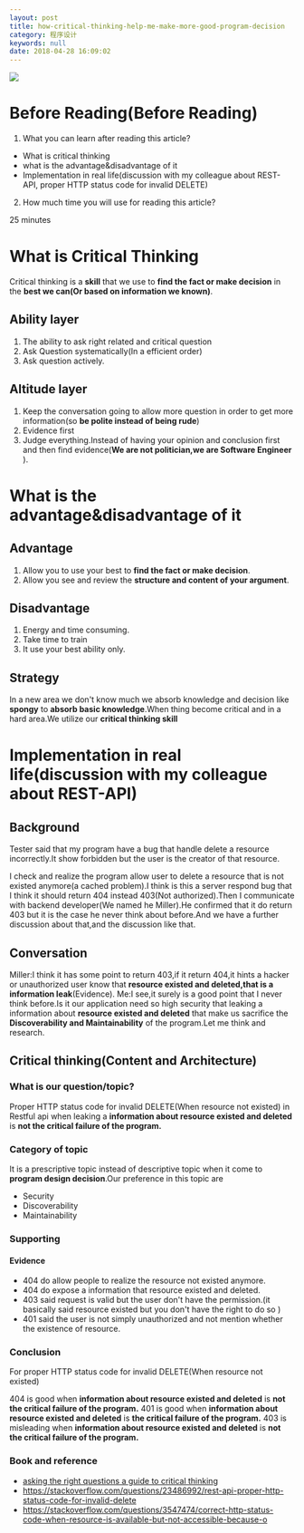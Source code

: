 ```yaml
---
layout: post
title: how-critical-thinking-help-me-make-more-good-program-decision
category: 程序设计
keywords: null
date: 2018-04-28 16:09:02
---
```


![](https://i.ytimg.com/vi/rJYaJ6_UcDM/maxresdefault.jpg)

# Before Reading(Before Reading)

1.  What you can learn after reading this article?

* What is critical thinking
* what is the advantage&disadvantage of it
* Implementation in real life(discussion with my colleague about REST-API, proper HTTP status code for invalid DELETE)

2.  How much time you will use for reading this article?

25 minutes

# What is Critical Thinking

Critical thinking is a **skill** that we use to **find the fact or make decision** in the **best we can(Or based on information we known)**.

## Ability layer

1.  The ability to ask right related and critical question
2.  Ask Question systematically(In a efficient order)
3.  Ask question actively.

## Altitude layer

1.  Keep the conversation going to allow more question in order to get more information(so **be polite instead of being rude**)
2.  Evidence first
3.  Judge everything.Instead of having your opinion and conclusion first and then find evidence(**We are not politician,we are Software Engineer** ).

# What is the advantage&disadvantage of it

## Advantage

1.  Allow you to use your best to **find the fact or make decision**.
2.  Allow you see and review the **structure and content of your argument**.

## Disadvantage

1.  Energy and time consuming.
2.  Take time to train
3.  It use your best ability only.

## Strategy

In a new area we don't know much we absorb knowledge and decision like **spongy** to **absorb basic knowledge**.When thing become critical and in a hard area.We utilize our **critical thinking skill**

# Implementation in real life(discussion with my colleague about REST-API)

## Background

Tester said that my program have a bug that handle delete a resource incorrectly.It show forbidden but the user is the creator of that resource.

I check and realize the program allow user to delete a resource that is not existed anymore(a cached problem).I think is this a server respond bug that I think it should return 404 instead 403(Not authorized).Then I communicate with backend developer(We named he Miller).He confirmed that it do return 403 but it is the case he never think about before.And we have a further discussion about that,and the discussion like that.

## Conversation

Miller:I think it has some point to return 403,if it return 404,it hints a hacker or unauthorized user know that **resource existed and deleted,that is a information leak**(Evidence).
Me:I see,it surely is a good point that I never think before.Is it our application need so high security that leaking a information about **resource existed and deleted** that make us sacrifice the **Discoverability and Maintainability** of the program.Let me think and research.

## Critical thinking(Content and Architecture)

### What is our question/topic?

Proper HTTP status code for invalid DELETE(When resource not existed) in Restful api when leaking a **information about resource existed and deleted** is **not the critical failure of the program.**

### Category of topic

It is a prescriptive topic instead of descriptive topic when it come to **program design decision**.Our preference in this topic are

* Security
* Discoverability
* Maintainability

### Supporting

#### Evidence

* 404 do allow people to realize the resource not existed anymore.
* 404 do expose a information that resource existed and deleted.
* 403 said request is valid but the user don't have the permission.(it basically said resource existed but you don't have the right to do so )
* 401 said the user is not simply unauthorized and not mention whether the existence of resource.

### Conclusion

For proper HTTP status code for invalid DELETE(When resource not existed)

404 is good when **information about resource existed and deleted** is **not the critical failure of the program.**
401 is good when **information about resource existed and deleted** is **the critical failure of the program.**
403 is misleading when **information about resource existed and deleted** is **not the critical failure of the program.**

### Book and reference

* [asking the right questions a guide to critical thinking](https://www.amazon.com/Asking-Right-Questions-11th-Browne/dp/0321907957)
* https://stackoverflow.com/questions/23486992/rest-api-proper-http-status-code-for-invalid-delete
* https://stackoverflow.com/questions/3547474/correct-http-status-code-when-resource-is-available-but-not-accessible-because-o
